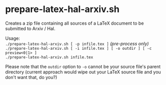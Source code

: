 prepare-latex-hal-arxiv.sh
==========================

Creates a zip file containing all sources of a LaTeX document to be submitted to Arxiv / Hal.

Usage:  
    `./prepare-latex-hal-arxiv.sh [ -p infile.tex ]` *(pre-process only)*  
    `./prepare-latex-hal-arxiv.sh [ -i infile.tex ] [ -o outdir ] [ -c preview<0|1> ]`  
    `./prepare-latex-hal-arxiv.sh infile.tex` 

Please note that the `outdir` option to `-o` cannot be your source file's parent directory (current approach would wipe out your LaTeX source file and you don't want that, do you?)
